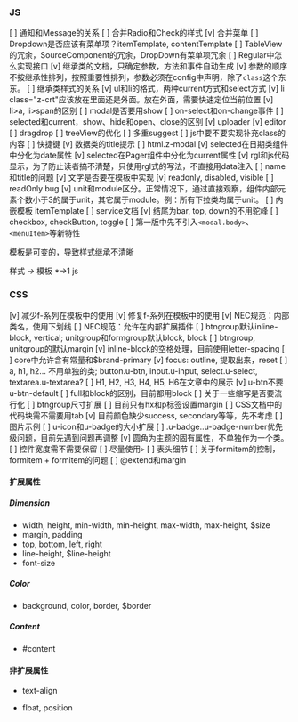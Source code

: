 ### JS

[ ] 通知和Message的关系
[ ] 合并Radio和Check的样式
[v] 合并菜单
[ ] Dropdown是否应该有菜单项？itemTemplate, contentTemplate
[ ] TableView的冗余，SourceComponent的冗余，DropDown有菜单项冗余
[ ] Regular中怎么实现接口
[v] 继承类的文档，只确定参数，方法和事件自动生成
[v] 参数的顺序不按继承性排列，按照重要性排列，参数必须在config中声明，除了`class`这个东东。
[ ] 继承类样式的关系
[v] ul和li的格式，两种current方式和select方式
[v] li class="z-crt"应该放在里面还是外面。放在外面，需要快速定位当前位置
[v] li>a, li>span的区别
[ ] modal是否要用show
[ ] on-select和on-change事件
[ ] selected和current，show、hide和open、close的区别
[v] uploader
[v] editor
[ ] dragdrop
[ ] treeView的优化
[ ] 多重suggest
[ ] js中要不要实现补充class的内容
[ ] 快捷键
[v] 数据类的title提示
[ ] html.z-modal
[v] selected在日期类组件中分化为date属性
[v] selected在Pager组件中分化为current属性
[v] rgl和js代码显示，为了防止读者搞不清楚，只使用rgl式的写法，不直接用data注入
[ ] name和title的问题
[v] 文字是否要在模板中实现
[v] readonly, disabled, visible
[ ] readOnly bug
[v] unit和module区分。正常情况下，通过直接观察，组件内部元素个数小于3的属于unit，其它属于module。例：所有下拉类均属于unit。
[ ] 内嵌模板 itemTemplate
[ ] service文档
[v] 结尾为bar, top, down的不用驼峰
[ ] checkbox, checkButton, toggle
[ ] 第一版中先不引入`<modal.body>`、`<menuItem>`等新特性

模板是可变的，导致样式继承不清晰

样式 *->* 模板 *->1 js

### CSS

[v] 减少f-系列在模板中的使用
[v] 修复f-系列在模板中的使用
[v] NEC规范：内部类名，使用下划线
[ ] NEC规范：允许在内部扩展插件
[ ] btngroup默认inline-block, vertical; unitgroup和formgroup默认block, block
[ ] btngroup, unitgroup的默认margin
[v] inline-block的空格处理，目前使用letter-spacing
[ ] core中允许含有常量和$brand-primary
[v] focus: outline, 提取出来，reset
[ ] a, h1, h2... 不用单独的类; button.u-btn, input.u-input, select.u-select, textarea.u-textarea?
[ ] H1, H2, H3, H4, H5, H6在文章中的展示
[v] u-btn不要u-btn-default
[ ] full和block的区别，目前都用block
[ ] 关于一些缩写是否要流行化
[ ] btngroup尺寸扩展
[ ] 目前只有hx和p标签设置margin
[ ] CSS文档中的代码块需不需要用tab
[v] 目前颜色缺少success, secondary等等，先不考虑
[ ] 图片示例
[ ] u-icon和u-badge的大小扩展
[ ] .u-badge..u-badge-number优先级问题，目前先遇到问题再调整
[v] 圆角为主题的固有属性，不单独作为一个类。
[ ] 控件宽度需不需要保留
[ ] 尽量使用`>`
[ ] 表头细节
[ ] 关于formitem的控制，formitem + formitem的问题
[ ] @extend和margin


#### 扩展属性

##### Dimension

- width, height, min-width, min-height, max-width, max-height, $size
- margin, padding
- top, bottom, left, right
- line-height, $line-height
- font-size

##### Color
- background, color, border, $border

##### Content
- #content

#### 非扩展属性

- text-align

- float, position